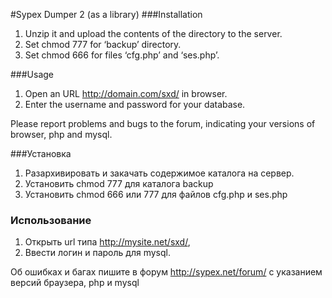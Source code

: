 #Sypex Dumper 2 (as a library)
###Installation

1. Unzip it and upload the contents of the directory to the server.
2. Set chmod 777 for ‘backup’ directory.
3. Set chmod 666 for files ‘cfg.php’ and ‘ses.php’.

###Usage

1. Open an URL http://domain.com/sxd/ in browser.
2. Enter the username and password for your database.

Please report problems and bugs to the forum, indicating your versions of browser, php and mysql.

###Установка

1. Разархивировать и закачать содержимое каталога на сервер.
2. Установить chmod 777 для каталога backup
3. Установить chmod 666 или 777 для файлов cfg.php и ses.php

### Использование
1. Открыть url типа http://mysite.net/sxd/, 
2. Ввести логин и пароль для mysql.

Об ошибках и багах пишите в форум http://sypex.net/forum/ с указанием версий браузера, php и mysql
